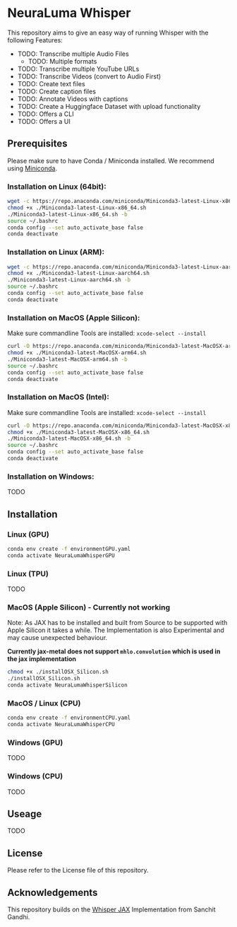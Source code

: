 # NeuraLuma Whisper
This repository aims to give an easy way of running Whisper with the following Features:
- TODO: Transcribe multiple Audio Files
  - TODO: Multiple formats
- TODO: Transcribe multiple YouTube URLs
- TODO: Transcribe Videos (convert to Audio First)
- TODO: Create text files
- TODO: Create caption files
- TODO: Annotate Videos with captions
- TODO: Create a Huggingface Dataset with upload functionality
- TODO: Offers a CLI
- TODO: Offers a UI

## Prerequisites
Please make sure to have Conda / Miniconda installed. We recommend using [Miniconda](https://docs.conda.io/en/latest/miniconda.html).

### Installation on Linux (64bit):
```sh
wget -c https://repo.anaconda.com/miniconda/Miniconda3-latest-Linux-x86_64.sh
chmod +x ./Miniconda3-latest-Linux-x86_64.sh
./Miniconda3-latest-Linux-x86_64.sh -b
source ~/.bashrc
conda config --set auto_activate_base false
conda deactivate
```

### Installation on Linux (ARM):
```sh
wget -c https://repo.anaconda.com/miniconda/Miniconda3-latest-Linux-aarch64.sh
chmod +x ./Miniconda3-latest-Linux-aarch64.sh
./Miniconda3-latest-Linux-aarch64.sh -b
source ~/.bashrc
conda config --set auto_activate_base false
conda deactivate
```

### Installation on MacOS (Apple Silicon):
Make sure commandline Tools are installed: `xcode-select --install`
```sh
curl -O https://repo.anaconda.com/miniconda/Miniconda3-latest-MacOSX-arm64.sh
chmod +x ./Miniconda3-latest-MacOSX-arm64.sh
./Miniconda3-latest-MacOSX-arm64.sh -b
source ~/.bashrc
conda config --set auto_activate_base false
conda deactivate
```

### Installation on MacOS (Intel):
Make sure commandline Tools are installed: `xcode-select --install`
```sh
curl -O https://repo.anaconda.com/miniconda/Miniconda3-latest-MacOSX-x86_64.sh
chmod +x ./Miniconda3-latest-MacOSX-x86_64.sh
./Miniconda3-latest-MacOSX-x86_64.sh -b
source ~/.bashrc
conda config --set auto_activate_base false
conda deactivate
```

### Installation on Windows:
TODO

## Installation

### Linux (GPU)
```sh
conda env create -f environmentGPU.yaml
conda activate NeuraLumaWhisperGPU
```
### Linux (TPU)
TODO

### MacOS (Apple Silicon) - Currently not working
Note: As JAX has to be installed and built from Source to be supported with Apple Silicon it takes a while. The Implementation is also Experimental and may cause unexpected behaviour.

**Currently jax-metal does not support `mhlo.convolution` which is used in the jax implementation**

```sh
chmod +x ./installOSX_Silicon.sh
./installOSX_Silicon.sh
conda activate NeuraLumaWhisperSilicon
```

### MacOS / Linux (CPU)
```sh
conda env create -f environmentCPU.yaml
conda activate NeuraLumaWhisperCPU
```

### Windows (GPU)
TODO

### Windows (CPU)
TODO

## Useage
TODO

## License
Please refer to the License file of this repository.

## Acknowledgements
This repository builds on the [Whisper JAX](https://github.com/sanchit-gandhi/whisper-jax/tree/main) Implementation from Sanchit Gandhi.